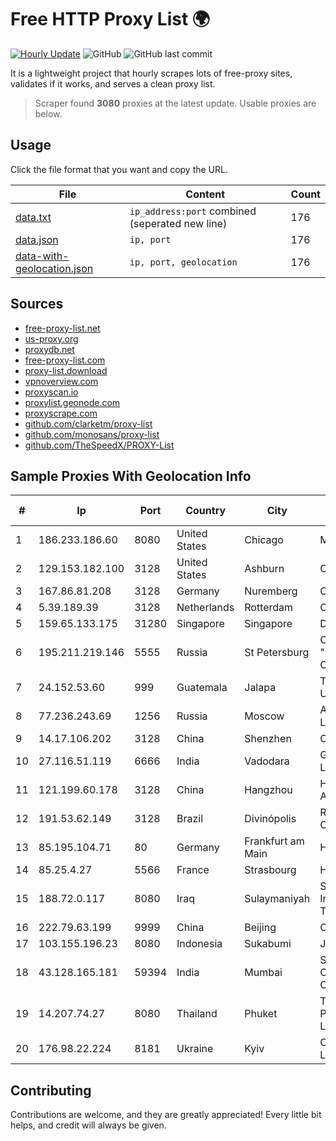 
# Free HTTP Proxy List 🌍

[![Hourly Update](https://github.com/mertguvencli/http-proxy-list/actions/workflows/main.yml/badge.svg?branch=main)](https://github.com/mertguvencli/http-proxy-list/actions/workflows/main.yml)
![GitHub](https://img.shields.io/github/license/mertguvencli/http-proxy-list)
![GitHub last commit](https://img.shields.io/github/last-commit/mertguvencli/http-proxy-list)

It is a lightweight project that hourly scrapes lots of free-proxy sites, validates if it works, and serves a clean proxy list.


> Scraper found **3080** proxies at the latest update. Usable proxies are below.

## Usage

Click the file format that you want and copy the URL.


|File|Content|Count|
|----|-------|-----|
|[data.txt](https://raw.githubusercontent.com/mertguvencli/http-proxy-list/main/proxy-list/data.txt)|`ip_address:port` combined (seperated new line)|176|
|[data.json](https://raw.githubusercontent.com/mertguvencli/http-proxy-list/main/proxy-list/data.json)|`ip, port`|176|
|[data-with-geolocation.json](https://raw.githubusercontent.com/mertguvencli/http-proxy-list/main/proxy-list/data-with-geolocation.json)|`ip, port, geolocation`|176|

## Sources

* [free-proxy-list.net](https://free-proxy-list.net)
* [us-proxy.org](https://www.us-proxy.org)
* [proxydb.net](http://proxydb.net)
* [free-proxy-list.com](https://free-proxy-list.com/?page=&port=&type%5B%5D=http&type%5B%5D=https&up_time=0&search=Search)
* [proxy-list.download](https://www.proxy-list.download/HTTP)
* [vpnoverview.com](https://vpnoverview.com/privacy/anonymous-browsing/free-proxy-servers)
* [proxyscan.io](https://www.proxyscan.io)
* [proxylist.geonode.com](https://proxylist.geonode.com/api/proxy-list?limit=300&page=1&sort_by=lastChecked&sort_type=desc&protocols=http,https)
* [proxyscrape.com](https://api.proxyscrape.com/v2/?request=displayproxies&protocol=http&timeout=10000&country=all&ssl=all&anonymity=all)
* [github.com/clarketm/proxy-list](https://raw.githubusercontent.com/clarketm/proxy-list/master/proxy-list-raw.txt)
* [github.com/monosans/proxy-list](https://raw.githubusercontent.com/monosans/proxy-list/main/proxies/http.txt)
* [github.com/TheSpeedX/PROXY-List](https://raw.githubusercontent.com/TheSpeedX/PROXY-List/master/http.txt)


## Sample Proxies With Geolocation Info

|#|Ip|Port|Country|City|Internet Service Provider|
|-|--|----|-------|----|-------------------------|
|1|186.233.186.60|8080|United States|Chicago|Maxihost LTDA|
|2|129.153.182.100|3128|United States|Ashburn|Oracle Corporation|
|3|167.86.81.208|3128|Germany|Nuremberg|Contabo GmbH|
|4|5.39.189.39|3128|Netherlands|Rotterdam|ColoCenter b.v.|
|5|159.65.133.175|31280|Singapore|Singapore|DigitalOcean, LLC|
|6|195.211.219.146|5555|Russia|St Petersburg|OOO "Sestroretskoe Cable Television"|
|7|24.152.53.60|999|Guatemala|Jalapa|TV CABLE UNIVERSAL S.A|
|8|77.236.243.69|1256|Russia|Moscow|ArtCommunications Ltd. ISP. Moscow|
|9|14.17.106.202|3128|China|Shenzhen|Chinanet|
|10|27.116.51.119|6666|India|Vadodara|Gujarat Telelik Pvt Ltd|
|11|121.199.60.178|3128|China|Hangzhou|Hangzhou Alibaba Advertising Co|
|12|191.53.62.149|3128|Brazil|Divinópolis|Rede Brasileira de Comunicacao Ltda|
|13|85.195.104.71|80|Germany|Frankfurt am Main|Host Europe GmbH|
|14|85.25.4.27|5566|France|Strasbourg|Host Europe GmbH|
|15|188.72.0.117|8080|Iraq|Sulaymaniyah|SAWAD LAND for Information Technology Ltd|
|16|222.79.63.199|9999|China|Beijing|Chinanet|
|17|103.155.196.23|8080|Indonesia|Sukabumi|JEMBATANDATA|
|18|43.128.165.181|59394|India|Mumbai|Shenzhen Tencent Computer Systems Company Limited|
|19|14.207.74.27|8080|Thailand|Phuket|Triple T Broadband Public Company Limited|
|20|176.98.22.224|8181|Ukraine|Kyiv|Crystal Telecom Ltd|



## Contributing

Contributions are welcome, and they are greatly appreciated! Every
little bit helps, and credit will always be given.

